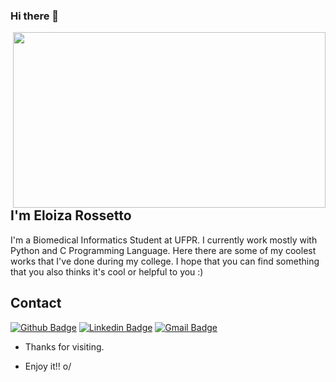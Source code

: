 ### Hi there 👋

<img align="right" width="500" height="281" src="https://64.media.tumblr.com/tumblr_me6dx35tOZ1qfy2kdo2_500.gifv">
 
## I'm Eloiza Rossetto
 
I'm a Biomedical Informatics Student at UFPR. I currently work mostly with Python and C Programming Language. Here there are some of my coolest works that I've done during my college. I hope that you can find something that you also thinks it's cool or helpful to you :)
 
## Contact 
[![Github Badge](https://img.shields.io/badge/-Github-000?style=flat-square&logo=Github&logoColor=white&link=link_do_seu_perfil_no_github)](https://github.com/Eloiza)
[![Linkedin Badge](https://img.shields.io/badge/-LinkedIn-blue?style=flat-square&logo=Linkedin&logoColor=white&link=link_do_seu_perfil_no_linkedin)](www.linkedin.com/in/eloiza-rossetto
)
[![Gmail Badge](https://img.shields.io/badge/-Gmail-c14438?style=flat-square&logo=Gmail&logoColor=white&link=mailto:seu_email)](mailto:eloiza.rossetto@gmail.com)
 
- Thanks for visiting. 
 
- Enjoy it!! o/

<!--
**Eloiza/Eloiza** is a ✨ _special_ ✨ repository because its `README.md` (this file) appears on your GitHub profile.

Here are some ideas to get you started:

- 🔭 I’m currently working on ...
- 🌱 I’m currently learning ...
- 👯 I’m looking to collaborate on ...
- 🤔 I’m looking for help with ...
- 💬 Ask me about ...
- 📫 How to reach me: ...
- 😄 Pronouns: ...
- ⚡ Fun fact: ...
-->
